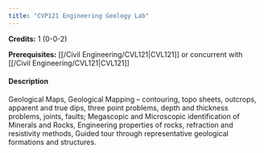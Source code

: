 ```yaml
---
title: "CVP121 Engineering Geology Lab"
---
```

**Credits:** 1 (0-0-2)

**Prerequisites:** [[/Civil Engineering/CVL121|CVL121]] or concurrent with [[/Civil Engineering/CVL121|CVL121]]

#### Description
Geological Maps, Geological Mapping – contouring, topo sheets, outcrops, apparent and true dips, three point problems, depth and thickness problems, joints, faults; Megascopic and Microscopic identification of Minerals and Rocks, Engineering properties of rocks, refraction and resistivity methods, Guided tour through representative geological formations and structures.